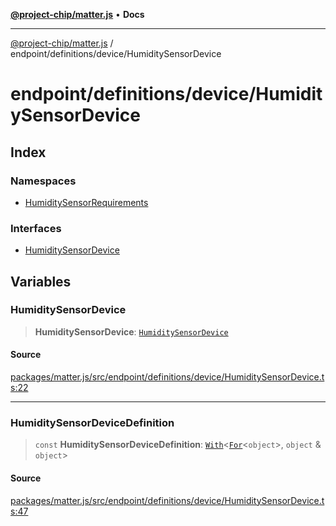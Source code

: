 [**@project-chip/matter.js**](../../../../README.md) • **Docs**

***

[@project-chip/matter.js](../../../../modules.md) / endpoint/definitions/device/HumiditySensorDevice

# endpoint/definitions/device/HumiditySensorDevice

## Index

### Namespaces

- [HumiditySensorRequirements](namespaces/HumiditySensorRequirements/README.md)

### Interfaces

- [HumiditySensorDevice](interfaces/HumiditySensorDevice.md)

## Variables

### HumiditySensorDevice

> **HumiditySensorDevice**: [`HumiditySensorDevice`](interfaces/HumiditySensorDevice.md)

#### Source

[packages/matter.js/src/endpoint/definitions/device/HumiditySensorDevice.ts:22](https://github.com/project-chip/matter.js/blob/7a8cbb56b87d4ccf34bec5a9a95ab40a1711324f/packages/matter.js/src/endpoint/definitions/device/HumiditySensorDevice.ts#L22)

***

### HumiditySensorDeviceDefinition

> `const` **HumiditySensorDeviceDefinition**: [`With`](../../../../node/export/-internal-/README.md#withbsb)\<[`For`](../../../../behavior/cluster/export/-internal-/namespaces/EndpointType/README.md#fort)\<`object`\>, `object` & `object`\>

#### Source

[packages/matter.js/src/endpoint/definitions/device/HumiditySensorDevice.ts:47](https://github.com/project-chip/matter.js/blob/7a8cbb56b87d4ccf34bec5a9a95ab40a1711324f/packages/matter.js/src/endpoint/definitions/device/HumiditySensorDevice.ts#L47)
